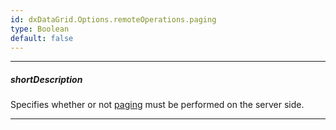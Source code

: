```yaml
---
id: dxDataGrid.Options.remoteOperations.paging
type: Boolean
default: false
---
```

---
##### shortDescription
Specifies whether or not [paging](/api-reference/10%20UI%20Components/GridBase/1%20Configuration/paging '/Documentation/ApiReference/UI_Components/dxDataGrid/Configuration/paging/') must be performed on the server side.

---
